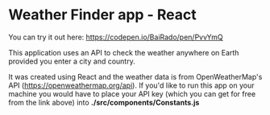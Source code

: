 # Weather Finder app - React
You can try it out here: https://codepen.io/BaiRado/pen/PvvYmQ

This application uses an API to check the weather anywhere on Earth provided you enter a city and country.

It was created using React and the weather data is from OpenWeatherMap's API (https://openweathermap.org/api). If you'd like to run this app on your machine you would have to place your API key (which you can get for free from the link above) into **./src/components/Constants.js**